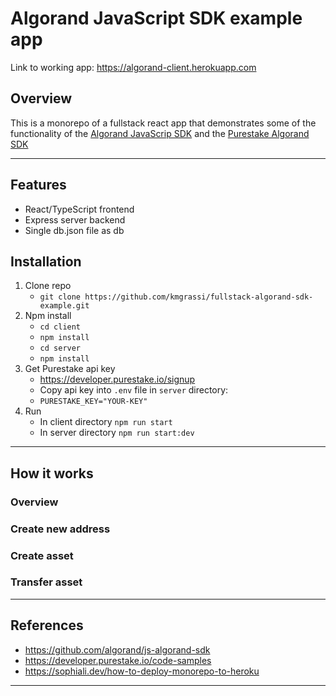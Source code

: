 # Algorand JavaScript SDK example app

Link to working app: https://algorand-client.herokuapp.com

## Overview

This is a monorepo of a fullstack react app that demonstrates some of the functionality of the [Algorand JavaScrip SDK](https://github.com/algorand/js-algorand-sdk) and the [Purestake Algorand SDK](https://developer.purestake.io/code-samples)

---

## Features

- React/TypeScript frontend
- Express server backend
- Single db.json file as db

## Installation

1. Clone repo
   - `git clone https://github.com/kmgrassi/fullstack-algorand-sdk-example.git`
2. Npm install
   - `cd client`
   - `npm install`
   - `cd server`
   - `npm install`
3. Get Purestake api key
   - https://developer.purestake.io/signup
   - Copy api key into `.env` file in `server` directory:
   - `PURESTAKE_KEY="YOUR-KEY"`
4. Run
   - In client directory `npm run start`
   - In server directory `npm run start:dev`

---

## How it works

### Overview

### Create new address

### Create asset

### Transfer asset

---

## References

- https://github.com/algorand/js-algorand-sdk
- https://developer.purestake.io/code-samples
- https://sophiali.dev/how-to-deploy-monorepo-to-heroku

---
